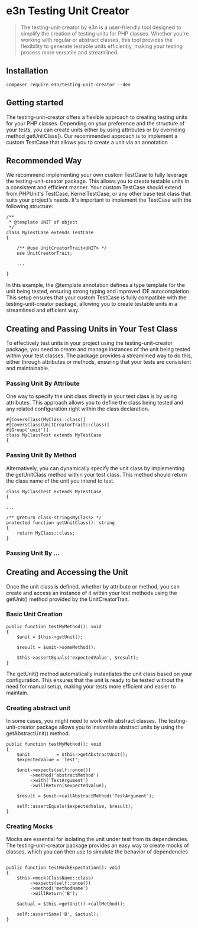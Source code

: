 # e3n Testing Unit Creator
>The testing-unit-creator by e3n is a user-friendly tool designed 
to simplify the creation of testing units for PHP classes. Whether you're working 
with regular or abstract classes, this tool provides the flexibility to generate 
testable units efficiently, making your testing process more versatile and streamlined.


## Installation

```
composer require e3n/testing-unit-creator --dev
```

## Getting started
The testing-unit-creator offers a flexible approach to creating testing units 
for your PHP classes. Depending on your preference and the structure 
of your tests, you can create units either by using attributes 
or by overriding method getUnitClass(). Our recommended approach 
is to implement a custom TestCase that allows you to create a unit via an annotation

## Recommended Way
We recommend implementing your own custom TestCase to fully
leverage the testing-unit-creator package.
This allows you to create testable units in a consistent and efficient manner.
Your custom TestCase should extend from PHPUnit's TestCase, KernelTestCase, or any other base test class that
suits your project’s needs. It's important to implement the TestCase with the following structure:

```
/**
 * @template UNIT of object
 */
class MyTestCase extends TestCase
{

    /** @use UnitCreatorTrait<UNIT> */
    use UnitCreatorTrait;

    ...

}
```
In this example, the @template annotation defines a type template for the unit being tested, 
ensuring strong typing and improved IDE autocompletion. 
This setup ensures that your custom TestCase is fully compatible with the 
testing-unit-creator package, allowing you to create testable units 
in a streamlined and efficient way.

## Creating and Passing Units in Your Test Class
To effectively test units in your project using the testing-unit-creator package, 
you need to create and manage instances of the unit being tested within your test classes. 
The package provides a streamlined way to do this, either through attributes or methods, 
ensuring that your tests are consistent and maintainable.

### Passing Unit By Attribute
One way to specify the unit class directly in your test class is by using attributes.
This approach allows you to define the class being tested and any related
configuration right within the class declaration.
```
#[CoversClass(MyClass::class)]
#[CoversClass(UnitCreatorTrait::class)]
#[Group('unit')]
class MyClassTest extends MyTestCase
{
```
### Passing Unit By Method
Alternatively, you can dynamically specify the unit class by implementing the getUnitClass 
method within your test class. This method should return the class name of the unit you intend to test.
```
class MyClassTest extends MyTestCase
{

...

/** @return class-string<MyClass> */
protected function getUnitClass(): string
{
    return MyClass::class;
}
```
### Passing Unit By ...


## Creating and Accessing the Unit
Once the unit class is defined, whether by attribute or method, you can create and access an instance of 
it within your test methods using the getUnit() method provided by the UnitCreatorTrait.
### Basic Unit Creation
```
public function testMyMethod(): void
{
    $unit = $this->getUnit();
    
    $result = $unit->someMethod();
    
    $this->assertEquals('expectedValue', $result);
}
```
The getUnit() method automatically instantiates the unit class based on your configuration. 
This ensures that the unit is ready to be tested without the need for manual setup, making your tests more efficient 
and easier to maintain.

### Creating abstract unit
In some cases, you might need to work with abstract classes. 
The testing-unit-creator package allows you to instantiate abstract units by using the getAbstractUnit() method.
```
public function testMyMethod(): void
{
    $unit          = $this->getAbstractUnit();
    $expectedValue = 'Test';

    $unit->expects(self::once())
         ->method('abstractMethod')
         ->with('TestArgument')
         ->willReturn($expectedValue);

    $result = $unit->callAbstractMethod('TestArgument');

    self::assertEquals($expectedValue, $result);
}
```

### Creating Mocks
Mocks are essential for isolating the unit under test from its dependencies. The testing-unit-creator package provides 
an easy way to create mocks of classes, which you can then use to simulate the behavior of dependencies
```

public function testMockExpectation(): void
{
    $this->mock(ClassName::class)
         ->expects(self::once())
         ->method('methodName')
         ->willReturn('B');

    $actual = $this->getUnit()->callMethod();

    self::assertSame('B', $actual);
}
```



